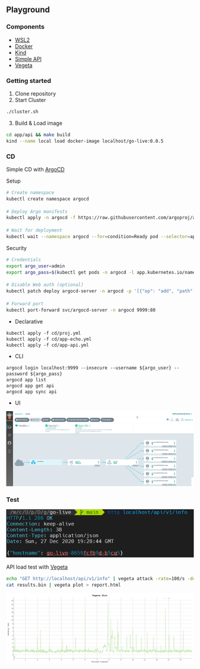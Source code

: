 ## Playground

### Components
- [WSL2](https://docs.microsoft.com/en-us/windows/wsl/install-win10)
- [Docker](https://www.docker.com/products/docker-desktop)
- [Kind](https://kind.sigs.k8s.io/)
- [Simple API](https://golang.org/)
- [Vegeta](https://github.com/tsenart/vegeta)

### Getting started
1. Clone repository
2. Start Cluster

```bash
./cluster.sh
```

3. Build & Load image

```bash
cd app/api && make build
kind --name local load docker-image localhost/go-live:0.0.5
```

### CD

Simple CD with [ArgoCD](https://argoproj.github.io/argo-cd/)

Setup

```bash
# Create namespace
kubectl create namespace argocd

# Deploy Argo manifests
kubectl apply -n argocd -f https://raw.githubusercontent.com/argoproj/argo-cd/stable/manifests/install.yaml

# Wait for deployment
kubectl wait --namespace argocd --for=condition=Ready pod --selector=app.kubernetes.io/name=argocd-repo-server --timeout=180s
````

Security

```bash
# Credentials
export argo_user=admin
export argo_pass=$(kubectl get pods -n argocd -l app.kubernetes.io/name=argocd-server -o name | cut -d'/' -f 2)

# Disable Web auth (optional)
kubectl patch deploy argocd-server -n argocd -p '[{"op": "add", "path": "/spec/template/spec/containers/0/command/-", "value": "--disable-auth"}]' --type json

# Forward port
kubectl port-forward svc/argocd-server -n argocd 9999:80
````

- Declarative

```terminal
kubectl apply -f cd/proj.yml
kubectl apply -f cd/app-echo.yml
kubectl apply -f cd/app-api.yml
```

- CLI

```terminal
argocd login localhost:9999 --insecure --username ${argo_user} --password ${argo_pass}
argocd app list
argocd app get api
argocd app sync api
```

- UI

![alt text](images/argo.png "ArgoCD")


### Test

![alt text](images/http_200.png "HTTPie 200")

API load test with [Vegeta](https://github.com/tsenart/vegeta)

```bash
echo "GET http://localhost/api/v1/info" | vegeta attack -rate=100/s -duration=15s | tee results.bin | vegeta report
cat results.bin | vegeta plot > report.html
```

![alt text](images/vegeta.png "Vegeta Plot")